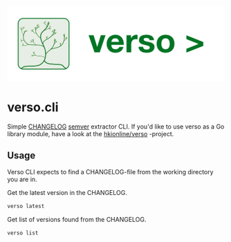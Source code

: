 <img src="docs/attachments/verso_logo_banner.svg" />

# verso.cli

Simple [CHANGELOG](https://keepachangelog.com) [semver](https://semver.org/) extractor CLI. If you'd like to use verso as a Go library module, have a look at the [hkionline/verso](https://github.com/hionline/verso) -project.

## Usage

Verso CLI expects to find a CHANGELOG-file from the working directory you are in.

Get the latest version in the CHANGELOG.
```bash
verso latest
```

Get list of versions found from the CHANGELOG.
```bash
verso list
```

